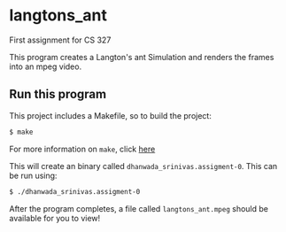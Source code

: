 # langtons_ant
First assignment for CS 327

This program creates a Langton's ant Simulation and renders the frames into an
mpeg video.

## Run this program

This project includes a Makefile, so to build the project:
```bash
$ make
```
For more information on `make`, click [here](https://www.gnu.org/software/make/)

This will create an binary called `dhanwada_srinivas.assigment-0`. This can be 
run using:
```bash
$ ./dhanwada_srinivas.assigment-0
```

After the program completes, a file called `langtons_ant.mpeg` should be 
available for you to view!
